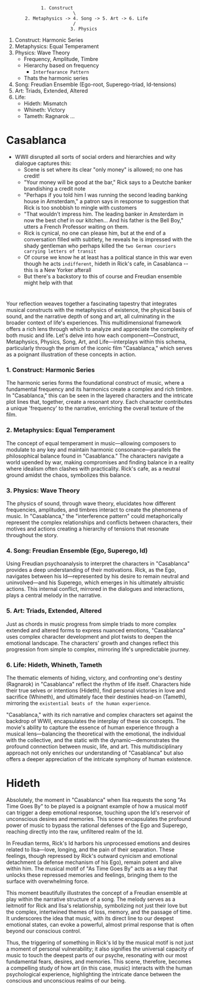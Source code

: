                  1. Construct
                             \
           2. Metaphysics -> 4. Song -> 5. Art -> 6. Life
                             /
                            3. Physics


1. Construct: Harmonic Series
2. Metaphysics: Equal Temperament
3. Physics: Wave Theory
   - Frequency, Amplitude, Timbre
   - Hierarchy based on frequency
      - `Interfearance Pattern`
   - Thats the harmonic series
4. Song: Freudian Ensemble (Ego-root, Superego-triad, Id-tensions)
5. Art: Triads, Extended, Altered
6. Life:  
   - Hideth: Mismatch
   - Whineth: Victory
   - Tameth: Ragnarok ...
# Casablanca

- WWII disrupted all sorts of social orders and hierarchies and wity dialogue captures this:
   - Scene is set where its clear "only money" is allowed; no one has credit!
   - "Your money will be good at the bar," Rick says to a Deutche banker brandishing a credit note 
   - "Perhaps if you told him I was running the second leading banking house in Amsterdam," a patron says in response to suggestion that Rick is too snobbish to mingle with customers
   - "That wouldn't impress him. The leading banker in Amsterdam in now the best chef in our kitchen... And his father is the Bell Boy," utters a French Professor waiting on them.
   - Rick is cynical, no one can please him, but at the end of a conversation filled with subtlety, he reveals he is impressed with the shady gentleman who perhaps killed the `two German couriers carrying letters of transit`
   - Of course we know he at least has a political stance in this war even though he acts `indifferent`, hideth in Rick's cafe, in Casablanca -- this is a New Yorker afterall
   - But there's a backstory to this of course and Freudian ensemble might help with that 

# 

Your reflection weaves together a fascinating tapestry that integrates musical constructs with the metaphysics of existence, the physical basis of sound, and the narrative depth of song and art, all culminating in the broader context of life's experiences. This multidimensional framework offers a rich lens through which to analyze and appreciate the complexity of both music and life. Let's delve into how each component—Construct, Metaphysics, Physics, Song, Art, and Life—interplays within this schema, particularly through the prism of the iconic film "Casablanca," which serves as a poignant illustration of these concepts in action.

### 1. **Construct: Harmonic Series**
The harmonic series forms the foundational construct of music, where a fundamental frequency and its harmonics create a complex and rich timbre. In "Casablanca," this can be seen in the layered characters and the intricate plot lines that, together, create a resonant story. Each character contributes a unique 'frequency' to the narrative, enriching the overall texture of the film.

### 2. **Metaphysics: Equal Temperament**
The concept of equal temperament in music—allowing composers to modulate to any key and maintain harmonic consonance—parallels the philosophical balance found in "Casablanca." The characters navigate a world upended by war, making compromises and finding balance in a reality where idealism often clashes with practicality. Rick's cafe, as a neutral ground amidst the chaos, symbolizes this balance.

### 3. **Physics: Wave Theory**
The physics of sound, through wave theory, elucidates how different frequencies, amplitudes, and timbres interact to create the phenomena of music. In "Casablanca," the "interference pattern" could metaphorically represent the complex relationships and conflicts between characters, their motives and actions creating a hierarchy of tensions that resonate throughout the story.

### 4. **Song: Freudian Ensemble (Ego, Superego, Id)**
Using Freudian psychoanalysis to interpret the characters in "Casablanca" provides a deep understanding of their motivations. Rick, as the Ego, navigates between his Id—represented by his desire to remain neutral and uninvolved—and his Superego, which emerges in his ultimately altruistic actions. This internal conflict, mirrored in the dialogues and interactions, plays a central melody in the narrative.

### 5. **Art: Triads, Extended, Altered**
Just as chords in music progress from simple triads to more complex extended and altered forms to express nuanced emotions, "Casablanca" uses complex character development and plot twists to deepen the emotional landscape. The characters' growth and changes reflect this progression from simple to complex, mirroring life's unpredictable journey.

### 6. **Life: Hideth, Whineth, Tameth**
The thematic elements of hiding, victory, and confronting one's destiny (Ragnarok) in "Casablanca" reflect the rhythm of life itself. Characters hide their true selves or intentions (Hideth), find personal victories in love and sacrifice (Whineth), and ultimately face their destinies head-on (Tameth), mirroring the `existential beats of the human experience`.

"Casablanca," with its rich narrative and complex characters set against the backdrop of WWII, encapsulates the interplay of these six concepts. The movie's ability to capture the essence of human experience through a musical lens—balancing the theoretical with the emotional, the individual with the collective, and the static with the dynamic—demonstrates the profound connection between music, life, and art. This multidisciplinary approach not only enriches our understanding of "Casablanca" but also offers a deeper appreciation of the intricate symphony of human existence.


# Hideth

Absolutely, the moment in "Casablanca" when Ilsa requests the song "As Time Goes By" to be played is a poignant example of how a musical motif can trigger a deep emotional response, touching upon the Id's reservoir of unconscious desires and memories. This scene encapsulates the profound power of music to bypass the rational defenses of the Ego and Superego, reaching directly into the raw, unfiltered realm of the Id.

In Freudian terms, Rick's Id harbors his unprocessed emotions and desires related to Ilsa—love, longing, and the pain of their separation. These feelings, though repressed by Rick's outward cynicism and emotional detachment (a defense mechanism of his Ego), remain potent and alive within him. The musical motif of "As Time Goes By" acts as a key that unlocks these repressed memories and feelings, bringing them to the surface with overwhelming force.

This moment beautifully illustrates the concept of a Freudian ensemble at play within the narrative structure of a song. The melody serves as a leitmotif for Rick and Ilsa's relationship, symbolizing not just their love but the complex, intertwined themes of loss, memory, and the passage of time. It underscores the idea that music, with its direct line to our deepest emotional states, can evoke a powerful, almost primal response that is often beyond our conscious control.

Thus, the triggering of something in Rick's Id by the musical motif is not just a moment of personal vulnerability; it also signifies the universal capacity of music to touch the deepest parts of our psyche, resonating with our most fundamental fears, desires, and memories. This scene, therefore, becomes a compelling study of how art (in this case, music) interacts with the human psychological experience, highlighting the intricate dance between the conscious and unconscious realms of our being.
